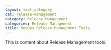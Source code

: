 ```yaml
---
layout: tool_category
cat: release-management
category: Release Management
categories: Release Management
title: DevOps Release Management Tools
---
```

This is content about Release Management tools.